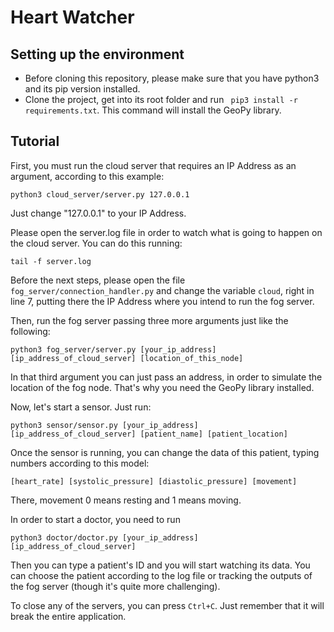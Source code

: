 # Heart Watcher

## Setting up the environment

- Before cloning this repository, please make sure that you have python3 and its pip version installed.
- Clone the project, get into its root folder and run ` pip3 install -r requirements.txt`. This command will install the GeoPy library.

## Tutorial 

First, you must run the cloud server that requires an IP Address as an argument, according to this example: 
	
	python3 cloud_server/server.py 127.0.0.1

Just change "127.0.0.1" to your IP Address.

Please open the server.log file in order to watch what is going to happen on the cloud server. You can do this running: 
	
	tail -f server.log
	
Before the next steps, please open the file `fog_server/connection_handler.py` and change the variable `cloud`, right in line 7, putting there the IP Address where you intend to run the fog server.

Then, run the fog server passing three more arguments just like the following:

	python3 fog_server/server.py [your_ip_address] [ip_address_of_cloud_server] [location_of_this_node]
	
In that third argument you can just pass an address, in order to simulate the location of the fog node. That's why you need the GeoPy library installed.

Now, let's start a sensor. Just run:

	python3 sensor/sensor.py [your_ip_address] [ip_address_of_cloud_server] [patient_name] [patient_location]
	
Once the sensor is running, you can change the data of this patient, typing numbers according to this model: 

	[heart_rate] [systolic_pressure] [diastolic_pressure] [movement]
	
There, movement 0 means resting and 1 means moving.

In order to start a doctor, you need to run 

	python3 doctor/doctor.py [your_ip_address] [ip_address_of_cloud_server]
	
Then you can type a patient's ID and you will start watching its data. You can choose the patient according to the log file or tracking the outputs of the fog server (though it's quite more challenging).

To close any of the servers, you can press `Ctrl+C`. Just remember that it will break the entire application.
